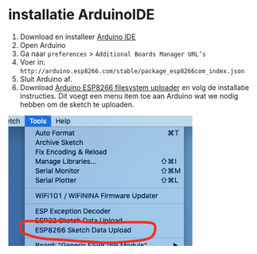 # installatie ArduinoIDE

1. Download en installeer [Arduino IDE](https://www.arduino.cc/en/main/software)
2. Open Arduino
3. Ga naar `preferences` > `Additional Boards Manager URL’s` 
4. Voer in: `http://arduino.esp8266.com/stable/package_esp8266com_index.json`
5. Sluit Arduino af. 
6. Download [Arduino ESP8266 filesystem uploader](https://github.com/esp8266/arduino-esp8266fs-plugin) 
en volg de installatie instructies. Dit voegt een menu item toe aan Arduino wat we nodig hebben 
om de sketch te uploaden.

![](img/ESP8266SketchDataUploadTool.png)


